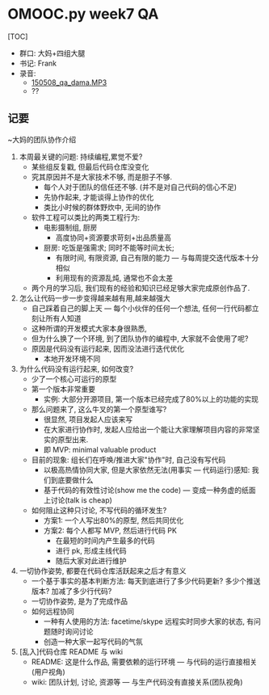 # OMOOC.py week7 QA

[TOC]

- 群口: 大妈+四组大腿
- 书记: Frank
- 录音: 
    + [150508_qa_dama.MP3](http://openmindclub.qiniudn.com/res/tapes/150508-qa-team/150508_qa_dama.MP3)
    + ??

## 记要
~大妈的团队协作介绍

1. 本周最关键的问题: 持续编程,累觉不爱?
    + 某些组反复戳, 但最后代码仓库没变化
    + 究其原因并不是大家技术不够, 而是胆子不够.
        * 每个人对于团队的信任还不够. (并不是对自己代码的信心不足)
        * 先协作起来, 才能谈得上协作的优化
        * 类比小时候的群体野炊中, 无间的协作
    + 软件工程可以类比的两类工程行为:
        * 电影摄制组, 厨房
            - 高度协同+资源要求苛刻+出品质量高
        * 厨房: 吃饭是强需求; 同时不能等时间太长;
            - 有限时间, 有限资源, 自己有限的能力 — 与每周提交迭代版本十分相似
            - 利用现有的资源乱炖, 通常也不会太差
    + 两个月的学习后, 我们现有的经验和知识已经足够大家完成原创作品了.
1. 怎么让代码一步一步变得越来越有用,越来越强大
    + 自己踩着自己的脚上天 — 每个小伙伴的任何一个想法, 任何一行代码都立刻让所有人知道
    + 这种所谓的开发模式大家本身很熟悉, 
    + 但为什么换了一个环境, 到了团队协作的编程中, 大家就不会使用了呢?
    + 原因是代码没有运行起来, 因而没法进行迭代优化
        * 本地开发环境不同
1. 为什么代码没有运行起来, 如何改变?
    + 少了一个核心可运行的原型
    + 第一个版本非常重要
        * 实例: 大部分开源项目, 第一个版本已经完成了80%以上的功能的实现
    + 那么问题来了, 这么牛叉的第一个原型谁写?
        * 很显然, 项目发起人应该来写
        * 在大家进行协作时, 发起人应给出一个能让大家理解项目内容的非常坚实的原型出来.
        * 即 MVP: minimal valuable product
    + 目前的现象: 组长们在呼唤/推进大家"协作"时, 自己没有写代码
        * 以极高热情协同大家, 但是大家依然无法(用事实 — 代码运行)感知: 我们到底要做什么
        * 基于代码的有效性讨论(show me the code) — 变成一种务虚的纸面上讨论(talk is cheap)
    + 如何阻止这种只讨论, 不写代码的循环发生?
        * 方案1: 一个人写出80%的原型, 然后共同优化
        * 方案2: 每个人都写 MVP, 然后进行代码 PK
            - 在最短的时间内产生最多的代码
            - 进行 pk, 形成主线代码
            - 随后大家对此进行维护
1. 一切协作姿势, 都要在代码仓库活跃起来之后才有意义
    + 一个基于事实的基本判断方法: 每天到底进行了多少代码更新? 多少个推送版本? 加减了多少行代码?
    + 一切协作姿势, 是为了完成作品
    + 如何远程协同
        * 一种有人使用的方法: facetime/skype 远程实时同步大家的状态, 有问题随时询问讨论
        * 创造一种大家一起写代码的气氛
1. [乱入]代码仓库 README 与 wiki
    + README: 这是什么作品, 需要依赖的运行环境 — 与代码的运行直接相关(用户视角)
    + wiki: 团队计划, 讨论, 资源等 — 与生产代码没有直接关系(团队视角)
